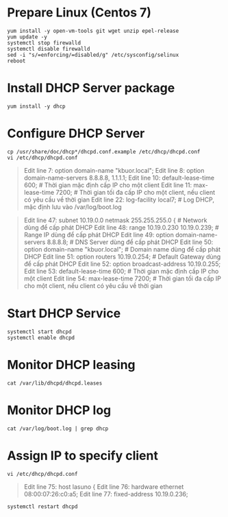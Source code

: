 # Prepare Linux (Centos 7)
```shell
yum install -y open-vm-tools git wget unzip epel-release
yum update -y
systemctl stop firewalld
systemctl disable firewalld
sed -i "s/=enforcing/=disabled/g" /etc/sysconfig/selinux
reboot
```

# Install DHCP Server package
```shell
yum install -y dhcp
```
# Configure DHCP Server
```shell
cp /usr/share/doc/dhcp*/dhcpd.conf.example /etc/dhcp/dhcpd.conf
vi /etc/dhcp/dhcpd.conf
```
> Edit line 7: option domain-name "kbuor.local";
> Edit line 8: option domain-name-servers 8.8.8.8, 1.1.1.1;
> Edit line 10: default-lease-time 600; # Thời gian mặc định cấp IP cho một client
> Edit line 11: max-lease-time 7200; # Thời gian tối đa cấp IP cho một client, nếu client có yêu cầu về thời gian
> Edit line 22: log-facility local7; # Log DHCP, mặc định lưu vào /var/log/boot.log

> Edit line 47: subnet 10.19.0.0 netmask 255.255.255.0 { # Network dùng để cấp phát DHCP
> Edit line 48: range 10.19.0.230 10.19.0.239; # Range IP dùng để cấp phát DHCP
> Edit line 49: option domain-name-servers 8.8.8.8; # DNS Server dùng để cấp phát DHCP
> Edit line 50: option domain-name "kbuor.local"; # Domain name dùng để cấp phát DHCP
> Edit line 51: option routers 10.19.0.254; # Default Gateway dùng để cấp phát DHCP
> Edit line 52: option broadcast-address 10.19.0.255;
> Edit line 53: default-lease-time 600; # Thời gian mặc định cấp IP cho một client
> Edit line 54: max-lease-time 7200; # Thời gian tối đa cấp IP cho một client, nếu client có yêu cầu về thời gian

# Start DHCP Service
```shell
systemctl start dhcpd
systemctl enable dhcpd
```

# Monitor DHCP leasing
```shell
cat /var/lib/dhcpd/dhcpd.leases
```

# Monitor DHCP log
```shell
cat /var/log/boot.log | grep dhcp
```

# Assign IP to specify client
```shell
vi /etc/dhcp/dhcpd.conf
```

> Edit line 75: host lasuno {
> Edit line 76: hardware ethernet 08:00:07:26:c0:a5;
> Edit line 77: fixed-address 10.19.0.236;
```shell
systemctl restart dhcpd
```
